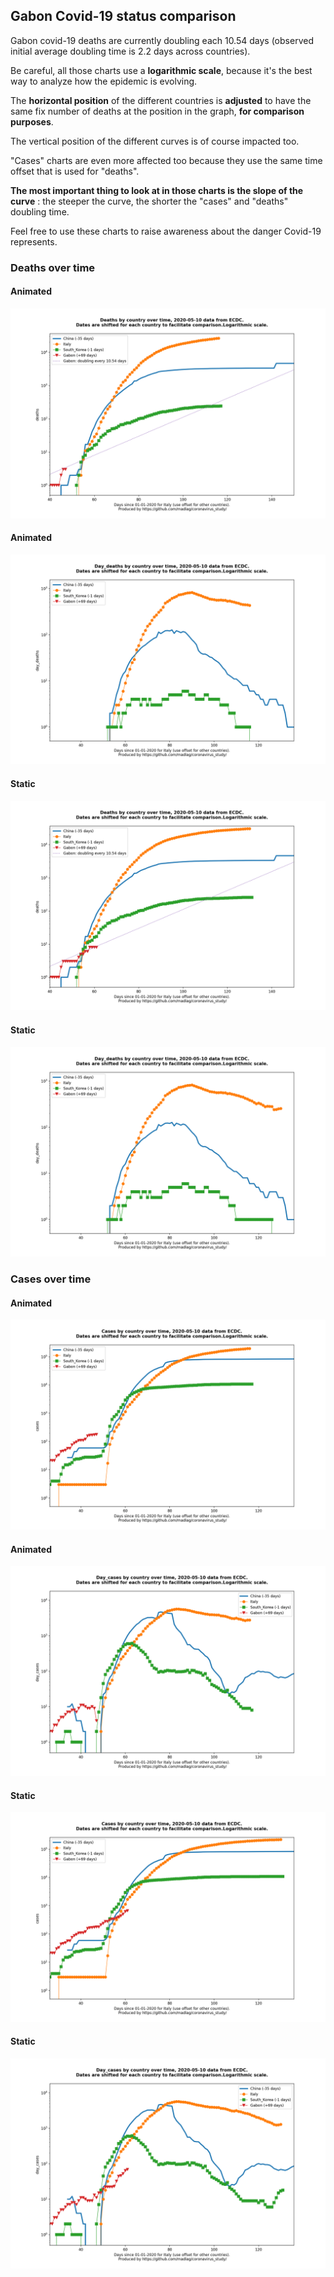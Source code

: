 ## Gabon Covid-19 status comparison 

Gabon covid-19 deaths are currently doubling each 10.54 days (observed initial average doubling time is 2.2 days across countries).



Be careful, all those charts use a **logarithmic scale**, because it's the best way to analyze how the epidemic is evolving.
 
The **horizontal position** of the different countries is **adjusted** to have the same fix number of deaths at the position in the graph, **for comparison purposes**.

The vertical position of the different curves is of course impacted too.

"Cases" charts are even more affected too because they use the same time offset that is used for "deaths".

**The most important thing to look at in those charts is the slope of the curve** : the steeper the curve, the shorter the "cases" and "deaths" doubling time.

Feel free to use these charts to raise awareness about the danger Covid-19 represents. 


 
### Deaths over time
 
#### Animated
![Gabon covid-19 deaths animated chart](https://raw.githubusercontent.com/madlag/coronavirus_study/master/notebooks/graphs/2020-05-10/countries/Gabon/2020-05-10_Gabon_deaths.gif "Gabon covid-19 deaths animated chart")   
 
#### Animated
![Gabon covid-19 daily deaths animated chart](https://raw.githubusercontent.com/madlag/coronavirus_study/master/notebooks/graphs/2020-05-10/countries/Gabon/2020-05-10_Gabon_day_deaths.gif "Gabon covid-19 day_deaths animated chart")   
 
#### Static
![Gabon covid-19 deaths static chart](https://raw.githubusercontent.com/madlag/coronavirus_study/master/notebooks/graphs/2020-05-10/countries/Gabon/2020-05-10_Gabon_deaths.png "Gabon covid-19 deaths static chart")   
 
#### Static
![Gabon covid-19 daily deaths static chart](https://raw.githubusercontent.com/madlag/coronavirus_study/master/notebooks/graphs/2020-05-10/countries/Gabon/2020-05-10_Gabon_day_deaths.png "Gabon covid-19 day_deaths static chart")   

 
### Cases over time
 
#### Animated
![Gabon covid-19 cases animated chart](https://raw.githubusercontent.com/madlag/coronavirus_study/master/notebooks/graphs/2020-05-10/countries/Gabon/2020-05-10_Gabon_cases.gif "Gabon covid-19 cases animated chart")   
 
#### Animated
![Gabon covid-19 daily cases animated chart](https://raw.githubusercontent.com/madlag/coronavirus_study/master/notebooks/graphs/2020-05-10/countries/Gabon/2020-05-10_Gabon_day_cases.gif "Gabon covid-19 day_cases animated chart")   
 
#### Static
![Gabon covid-19 cases static chart](https://raw.githubusercontent.com/madlag/coronavirus_study/master/notebooks/graphs/2020-05-10/countries/Gabon/2020-05-10_Gabon_cases.png "Gabon covid-19 cases static chart")   
 
#### Static
![Gabon covid-19 daily cases static chart](https://raw.githubusercontent.com/madlag/coronavirus_study/master/notebooks/graphs/2020-05-10/countries/Gabon/2020-05-10_Gabon_day_cases.png "Gabon covid-19 day_cases static chart")   

